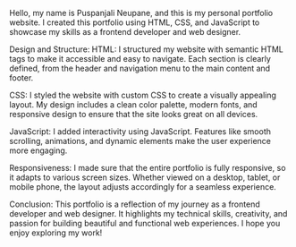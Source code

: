 Hello, my name is Puspanjali Neupane, and this is my personal portfolio website.
I created this portfolio using HTML, CSS, and JavaScript to showcase my skills as a frontend developer and web designer.

Design and Structure:
HTML: I structured my website with semantic HTML tags to make it accessible and easy to navigate. 
Each section is clearly defined, from the header and navigation menu to the main content and footer.

CSS: I styled the website with custom CSS to create a visually appealing layout.
My design includes a clean color palette, modern fonts, and responsive design to ensure that the site looks great on all devices.

JavaScript: I added interactivity using JavaScript. Features like smooth scrolling, animations, and dynamic elements make the user experience more engaging.

Responsiveness:
I made sure that the entire portfolio is fully responsive, so it adapts to various screen sizes.
Whether viewed on a desktop, tablet, or mobile phone, the layout adjusts accordingly for a seamless experience.

Conclusion:
This portfolio is a reflection of my journey as a frontend developer and web designer.
It highlights my technical skills, creativity, and passion for building beautiful and functional web experiences.
I hope you enjoy exploring my work!
